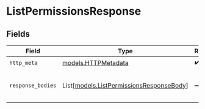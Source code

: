 # ListPermissionsResponse


## Fields

| Field                                                                                | Type                                                                                 | Required                                                                             | Description                                                                          |
| ------------------------------------------------------------------------------------ | ------------------------------------------------------------------------------------ | ------------------------------------------------------------------------------------ | ------------------------------------------------------------------------------------ |
| `http_meta`                                                                          | [models.HTTPMetadata](../models/httpmetadata.md)                                     | :heavy_check_mark:                                                                   | N/A                                                                                  |
| `response_bodies`                                                                    | List[[models.ListPermissionsResponseBody](../models/listpermissionsresponsebody.md)] | :heavy_minus_sign:                                                                   | The permissions in your workspace                                                    |